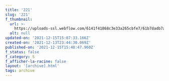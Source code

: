 ```yaml
---
title: '221'
slug: '221'
f_thumbnail:
  url: >-
    https://uploads-ssl.webflow.com/6141f41868c3e33a265cbfe7/61b7dadb7a7f5864b921bf5a_221.jpg
  alt: null
updated-on: '2021-12-15T15:07:33.166Z'
created-on: '2021-12-13T23:44:30.069Z'
published-on: '2021-12-15T15:48:47.960Z'
f_status: false
f_category: S
f_afficher-la-racine: false
layout: '[archive].html'
tags: archive
---
```



